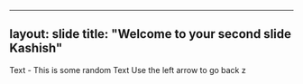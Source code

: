 -------
layout: slide
title: "Welcome to your second slide Kashish"
--------
Text - This is some random Text
Use the left arrow to go back
z
